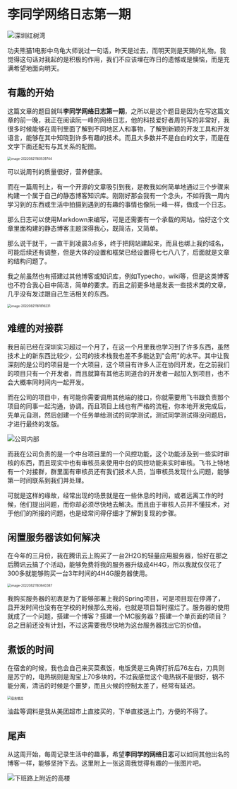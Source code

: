 # 李同学网络日志第一期

![深圳红树湾](http://img.llwstu.com/img/202208212347340.jpeg)



功夫熊猫1电影中乌龟大师说过一句话，昨天是过去，而明天则是天赐的礼物。我觉得这句话对我起的是积极的作用，我们不应该埋在昨日的遗憾或是懊恼，而是充满希望地面向明天。

<!-- more -->



## 有趣的开始

这篇文章的题目就叫**李同学网络日志第一期**，之所以是这个题目是因为在写这篇文章的前一晚，我正在阅读阮一峰的网络日志，他的科技爱好者周刊写的非常好，我很多时候能够在周刊里面了解到不同地区人和事物，了解到新颖的开发工具和开发语言，能够在其中知晓到许多有趣的技术。而且大多数并不是白白的文字，而是在文字下面还配有与其关系的配图。

<img src="http://img.llwstu.com/img/202208212348729.png" alt="image-20220821160539744" style="zoom:50%;" />

可以说周刊的质量很好，营养健康。

而在一篇周刊上，有一个开源的文章吸引到我，是教我如何简单地通过三个步骤来构建一个属于自己的静态博客知识库。刚刚好那会我有一个念头，不如将我一周内学习到的东西或生活中拍摄到遇到的有趣的事情也像阮一峰一样，做成一个日志。

那么日志可以使用Markdown来编写，可是还需要有一个承载的网站，恰好这个文章里面构建的静态博客主题深得我心，既简洁，又简单。

那么说干就干，一直干到凌晨3点多，终于把网站建起来，而且也绑上我的域名，可能后续还有调整，但是大体的设置和框架已经设置得七七八八了，后面就是文章的结构问题了。

我之前虽然也有搭建过其他博客或知识库，例如Typecho，wiki等，但是这类博客也不符合我心目中简洁，简单的要求。而且之前更多地是发表一些技术类的文章，几乎没有发过跟自己生活相关的东西。

<img src="http://img.llwstu.com/img/202208212348009.png" alt="image-20220821161816231" style="zoom:50%;" />

## 难缠的对接群

我目前已经在深圳实习超过一个月了，在这一个月里我也学习到了许多东西，虽然技术上的新东西比较少，公司的技术栈我也差不多能达到"会用"的水平。其中让我深刻的是公司的项目是一个大项目，这个项目有许多人正在协同开发，在之前我们的项目只有一个开发者，而且就算有其他志同道合的开发者一起加入到项目，也不会大概率同时间内一起开发。

而在公司的项目中，有可能你需要调用其他端的接口，你就需要用飞书跟负责那个项目的同事一起沟通，协调。而且项目上线也有严格的流程，你本地开发完成后，先单元自测，然后创建一个任务单给测试的同学测试，测试同学测试得没问题后，才进行最终的发版。

![公司内部](http://img.llwstu.com/img/202208212348406.jpeg)

而我在公司负责的是一个中台项目里的一个风控功能，这个功能涉及到一些实时审核的东西，而且现实中也有审核员来使用中台的风控功能来实时审核。飞书上特地有一个对接群，群里面有审核员还有我们技术人员，当审核员发现什么问题，能够第一时间联系到我们并处理。

可就是这样的缘故，经常出现的场景就是在一些休息的时间，或者远离工作的时候，他们提出问题，而你却必须尽快地去解决。而且由于审核人员并不懂技术，对于他们的所报的问题，也是经常问得仔细才了解到复现的步骤。



## 闲置服务器该如何解决

在今年的三月份，我在腾讯云上购买了一台2H2G的轻量应用服务器，恰好在那之后腾讯云搞了个活动，能够免费将我的服务器升级成4H4G，所以我就仅仅花了300多就能够购买一台3年时间的4H4G服务器使用。

<img src="http://img.llwstu.com/img/202208212349296.png" alt="image-20220821163640387" style="zoom:50%;" />

我购买服务器的初衷是为了能够部署上我的Spring项目，可是项目现在停滞了，且开发时间也没有在学校的时候那么充裕，也就是项目暂时摆烂了。服务器的使用就成了一个问题，搭建一个博客？搭建一个MC服务器？搭建一个单页面的项目？ 总之目前还没有计划，不过这需要我尽快地为这台服务器找出它的价值。



## 煮饭的时间

在宿舍的时候，我也会自己来买菜煮饭，电饭煲是三角牌打折后76左右，刀具则是苏宁的，电热锅则是淘宝上70多块的，不过我感觉这个电热锅不是很好，锅不能分离，清洁的时候是个噩梦，而且火候的控制太差了，经常有延迟。

<img src="http://img.llwstu.com/img/202208212349619.jpeg" alt="宿舍餐具" style="zoom:50%;" />

油盐等调料是我从美团超市上直接买的，下单直接送上门，方便的不得了。



## 尾声

从这周开始，每周记录生活中的趣事，希望**李同学的网络日志**可以如同其他出名的博客一样，能够坚持下去。这里附上一张这周我觉得有趣的一张图片吧。

![下班路上附近的高楼](http://img.llwstu.com/img/202208212349003.jpeg)
